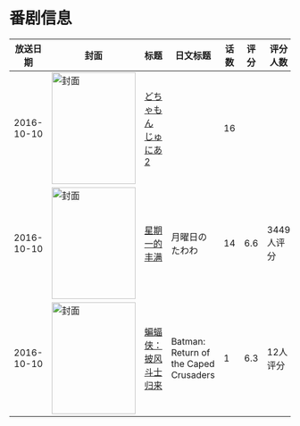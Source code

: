 # 番剧信息

|放送日期|封面|标题|日文标题|话数|评分|评分人数|
|---|---|---|---|---|---|---|
|2016-10-10|<img src="https://lain.bgm.tv/pic/cover/c/03/08/208347_pUpJU.jpg" alt="封面" style="width:150px;height:200px;object-fit:cover;">|[どちゃもん じゅにあ 2](https://bangumi.tv/subject/208347)||16|||
|2016-10-10|<img src="https://lain.bgm.tv/pic/cover/c/f1/31/194877_mu6PM.jpg" alt="封面" style="width:150px;height:200px;object-fit:cover;">|[星期一的丰满](https://bangumi.tv/subject/194877)|月曜日のたわわ|14|6.6|3449人评分|
|2016-10-10|<img src="https://lain.bgm.tv/pic/cover/c/1c/40/215921_44YP3.jpg" alt="封面" style="width:150px;height:200px;object-fit:cover;">|[蝙蝠侠：披风斗士归来](https://bangumi.tv/subject/215921)|Batman: Return of the Caped Crusaders|1|6.3|12人评分|
